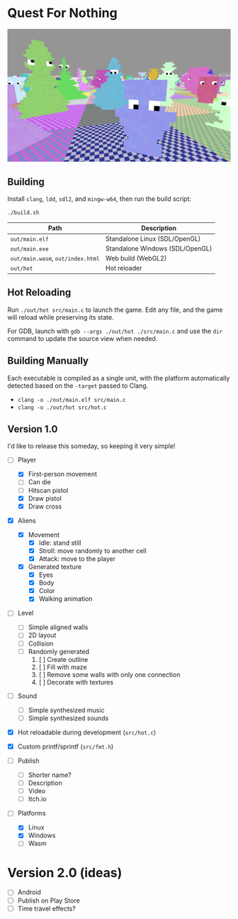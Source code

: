 # Quest For Nothing

![](screenshot.png)

## Building

Install `clang`, `ldd`, `sdl2`, and `mingw-w64`, then run the build script:

```bash
./build.sh
```

| Path                | Description                         |
|---------------------|-------------------------------------|
| `out/main.elf`      | Standalone Linux (SDL/OpenGL)       |
| `out/main.exe`      | Standalone Windows (SDL/OpenGL)     |
| `out/main.wasm`, `out/index.html` | Web build (WebGL2)    |
| `out/hot`           | Hot reloader                        |

## Hot Reloading

Run `./out/hot src/main.c` to launch the game. Edit any file, and the game will reload while preserving its state.

For GDB, launch with `gdb --args ./out/hot ./src/main.c` and use the `dir` command to update the source view when needed.

## Building Manually

Each executable is compiled as a single unit, with the platform automatically detected based on the `-target` passed to Clang.

- `clang -o ./out/main.elf src/main.c`
- `clang -o ./out/hot src/hot.c`

## Version 1.0

I'd like to release this someday, so keeping it very simple!

- [ ] Player
  - [x] First-person movement
  - [ ] Can die
  - [ ] Hitscan pistol
  - [x] Draw pistol
  - [x] Draw cross

- [x] Aliens
  - [x] Movement
    - [x] Idle: stand still
    - [x] Stroll: move randomly to another cell
    - [x] Attack: move to the player

  - [x] Generated texture
    - [x] Eyes
    - [x] Body
    - [x] Color
    - [x] Walking animation

- [ ] Level
  - [ ] Simple aligned walls
  - [ ] 2D layout
  - [ ] Collision
  - [ ] Randomly generated
      1. [ ] Create outline
      2. [ ] Fill with maze
      3. [ ] Remove some walls with only one connection
      4. [ ] Decorate with textures

- [ ] Sound
  - [ ] Simple synthesized music
  - [ ] Simple synthesized sounds

- [x] Hot reloadable during development (`src/hot.c`)
- [x] Custom printf/sprintf (`src/fmt.h`)

- [ ] Publish
  - [ ] Shorter name?
  - [ ] Description
  - [ ] Video
  - [ ] Itch.io

- [ ] Platforms
  - [x] Linux
  - [x] Windows
  - [ ] Wasm

# Version 2.0 (ideas)

- [ ] Android
- [ ] Publish on Play Store
- [ ] Time travel effects?
